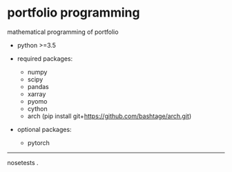 portfolio programming
=====================

mathematical programming of portfolio

+ python >=3.5
+ required packages:
    - numpy
    - scipy
    - pandas
    - xarray
    - pyomo
    - cython
    - arch (pip install git+https://github.com/bashtage/arch.git)
    
+ optional packages:
    - pytorch


---
nosetests .

